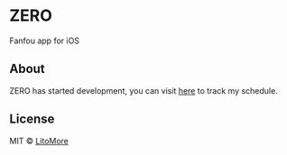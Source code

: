 # ZERO

Fanfou app for iOS

## About

ZERO has started development, you can visit [here](https://www.notion.so/litomore/d7da9e5e2e37425f950fa22058c622a7) to track my schedule.

## License

MIT © [LitoMore](https://github.com/LitoMore)
